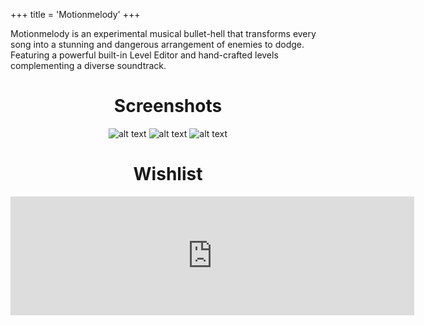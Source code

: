 +++
title = 'Motionmelody'
+++

Motionmelody is an experimental musical bullet-hell that transforms every song into a stunning and dangerous arrangement of enemies to dodge. Featuring a powerful built-in Level Editor and hand-crafted levels complementing a diverse soundtrack.

<div style="text-align: center">

# Screenshots

![alt text](/images/games/motionmelody/1.jpg)
![alt text](/images/games/motionmelody/2.jpg)
![alt text](/images/games/motionmelody/3.jpg)

# Wishlist

<iframe src="https://store.steampowered.com/widget/2175480/" frameborder="0" width="646" height="190"></iframe>

</div>